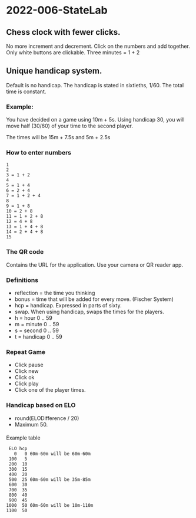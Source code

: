 # 2022-006-StateLab

## Chess clock with fewer clicks.
No more increment and decrement. 
Click on the numbers and add together.
Only white buttons are clickable.
Three minutes = 1 + 2

## Unique handicap system.
Default is no handicap.
The handicap is stated in sixtieths, 1/60.
The total time is constant.

### Example:
You have decided on a game using 10m + 5s.
Using handicap 30, you will move half (30/60) of your time to the second player.

The times will be 15m + 7.5s and 5m + 2.5s

### How to enter numbers
```
1
2
3 = 1 + 2
4
5 = 1 + 4
6 = 2 + 4
7 = 1 + 2 + 4
8
9 = 1 + 8
10 = 2 + 8
11 = 1 + 2 + 8
12 = 4 + 8
13 = 1 + 4 + 8
14 = 2 + 4 + 8
15
```

### The QR code
Contains the URL for the application.
Use your camera or QR reader app.

### Definitions
* reflection = the time you thinking
* bonus = time that will be added for every move. (Fischer System)
* hcp = handicap. Expressed in parts of sixty.
* swap. When using handicap, swaps the times for the players.
* h = hour 0 .. 59
* m = minute 0 .. 59
* s = second 0 .. 59
* t = handicap 0 .. 59

### Repeat Game
* Click pause
* Click new
* Click ok
* Click play
* Click one of the player times.

### Handicap based on ELO

* round(ELODifference / 20)
* Maximum 50.
####
Example table
```
 ELO hcp
   0   0 60m-60m will be 60m-60m
 100   5
 200  10
 300  15
 400  20
 500  25 60m-60m will be 35m-85m
 600  30
 700  35
 800  40
 900  45
1000  50 60m-60m will be 10m-110m
1100  50 
```